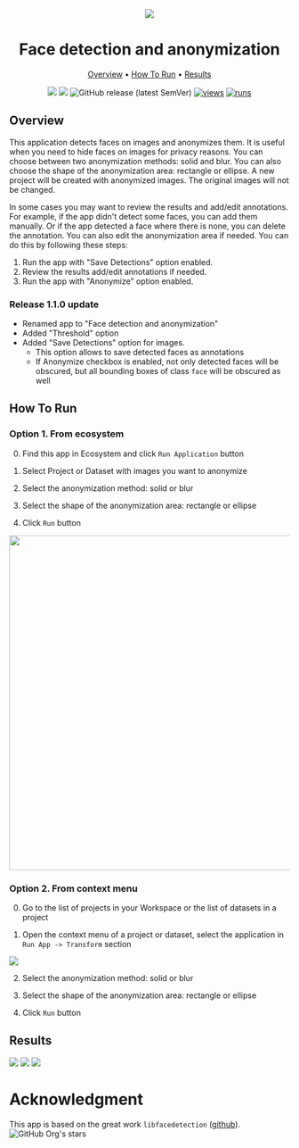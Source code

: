 <div align="center" markdown>

<img src="https://github.com/supervisely-ecosystem/anonymize-faces/assets/119248312/ecec1b80-bbb9-4b5b-8d61-05f11723b69d"/>

# Face detection and anonymization
  
<p align="center">
  <a href="#Overview">Overview</a> •
  <a href="#How-To-Run">How To Run</a> •
  <a href="#Results">Results</a> 
</p>

[![](https://img.shields.io/badge/supervisely-ecosystem-brightgreen)](https://ecosystem.supervisely.com/apps/supervisely-ecosystem/anonymize-faces)
[![](https://img.shields.io/badge/slack-chat-green.svg?logo=slack)](https://supervisely.com/slack)
![GitHub release (latest SemVer)](https://img.shields.io/github/v/release/supervisely-ecosystem/anonymize-faces)
[![views](https://app.supervise.ly/img/badges/views/supervisely-ecosystem/anonymize-faces.png)](https://supervisely.com)
[![runs](https://app.supervise.ly/img/badges/runs/supervisely-ecosystem/anonymize-faces.png)](https://supervisely.com)

</div>

## Overview

This application detects faces on images and anonymizes them. It is useful when you need to hide faces on images for privacy reasons.
You can choose between two anonymization methods: solid and blur. You can also choose the shape of the anonymization area: rectangle or ellipse.
A new project will be created with anonymized images. The original images will not be changed.

In some cases you may want to review the results and add/edit annotations. For example, if the app didn't detect some faces, you can add them manually. Or if the app detected a face where there is none, you can delete the annotation. You can also edit the anonymization area if needed. You can do this by following these steps:
1. Run the app with "Save Detections" option enabled.
2. Review the results add/edit annotations if needed.
3. Run the app with "Anonymize" option enabled.

### Release 1.1.0 update

- Renamed app to "Face detection and anonymization"
- Added "Threshold" option
- Added "Save Detections" option for images.
  - This option allows to save detected faces as annotations
  - If Anonymize checkbox is enabled, not only detected faces will be obscured, but all bounding boxes of class `face` will be obscured as well

## How To Run

### Option 1. From ecosystem

0. Find this app in Ecosystem and click `Run Application` button

1. Select Project or Dataset with images you want to anonymize

2. Select the anonymization method: solid or blur

3. Select the shape of the anonymization area: rectangle or ellipse

4. Click `Run` button

<img src="https://github.com/supervisely-ecosystem/anonymize-faces/assets/119248312/770000ce-675c-436b-a8ed-2fb34b8ce63d" width="600"/>

### Option 2. From context menu

0. Go to the list of projects in your Workspace or the list of datasets in a project

1. Open the context menu of a project or dataset, select the application in `Run App -> Transform` section

<img src="https://github.com/supervisely-ecosystem/anonymize-faces/assets/119248312/b6e96a47-a9b0-4ace-82e9-7bab563d5756"/>

2. Select the anonymization method: solid or blur

3. Select the shape of the anonymization area: rectangle or ellipse

4. Click `Run` button

## Results

<img src="https://github.com/supervisely-ecosystem/anonymize-faces/assets/119248312/08481f94-2cfb-4ba4-85d8-10b17cf467d1"/>

<img src="https://github.com/supervisely-ecosystem/anonymize-faces/assets/119248312/55c3f057-1fb7-482a-844b-d742caa09a4e"/>

<img src="https://github.com/supervisely-ecosystem/anonymize-faces/assets/61844772/3f9b0900-206a-43bf-be38-57b80c61c49d"/>

# Acknowledgment

This app is based on the great work `libfacedetection` ([github](https://github.com/ShiqiYu/libfacedetection)). ![GitHub Org's stars](https://img.shields.io/github/stars/ShiqiYu/libfacedetection?style=social)

